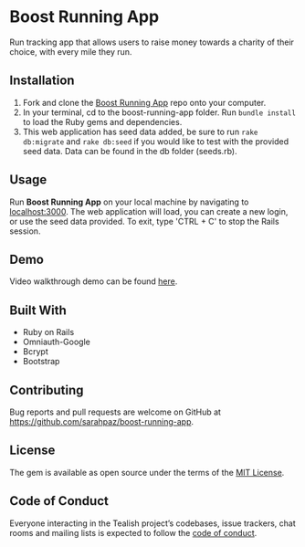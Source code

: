 # Boost Running App

Run tracking app that allows users to raise money towards a charity of their choice, with every mile they run.

## Installation

1. Fork and clone the [Boost Running App](https://github.com/sarahpaz/boost-running-app) repo onto your computer.
2. In your terminal, cd to the boost-running-app folder. Run `bundle install` to load the Ruby gems and dependencies.
3. This web application has seed data added, be sure to run `rake db:migrate` and `rake db:seed` if you would like to test with the provided seed data. Data can be found in the db folder (seeds.rb).

## Usage

Run **Boost Running App** on your local machine by navigating to [localhost:3000](https://localhost:3000). The web application will load, you can create a new login, or use the seed data provided. To exit, type 'CTRL + C' to stop the Rails session.

## Demo

Video walkthrough demo can be found [here](https://youtu.be/7alcGstEa_I).

## Built With

- Ruby on Rails
- Omniauth-Google
- Bcrypt
- Bootstrap

## Contributing

Bug reports and pull requests are welcome on GitHub at https://github.com/sarahpaz/boost-running-app.

## License

The gem is available as open source under the terms of the [MIT License](https://opensource.org/licenses/MIT).

## Code of Conduct

Everyone interacting in the Tealish project’s codebases, issue trackers, chat rooms and mailing lists is expected to follow the [code of conduct](https://github.com/sarahpaz/tealish/blob/master/CODE_OF_CONDUCT.md).
